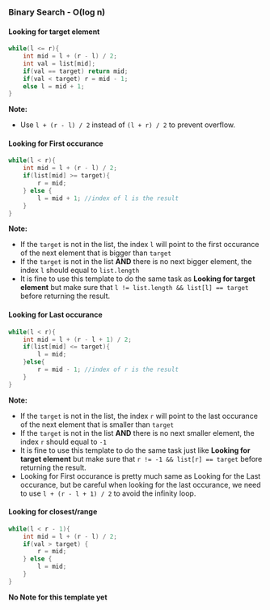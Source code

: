 ### Binary Search - O(log n)

#### Looking for target element

```java
while(l <= r){
	int mid = l + (r - l) / 2;
	int val = list[mid];
	if(val == target) return mid;
	if(val < target) r = mid - 1;
	else l = mid + 1;
}
```

__Note:__ 
 * Use ```l + (r - l) / 2``` instead of ```(l + r) / 2``` to prevent overflow.

#### Looking for First occurance

```java
while(l < r){
    int mid = l + (r - l) / 2;
    if(list[mid] >= target){
        r = mid;
    } else {
        l = mid + 1; //index of l is the result
    }
}
```

__Note:__ 
 * If the ```target``` is not in the list, the index ```l``` will point to the first occurance of the next element that is bigger than ```target```
 * If the ```target``` is not in the list **AND** there is no next bigger element, the index ```l``` should equal to ```list.length```
 * It is fine to use this template to do the same task as **Looking for target element** but make sure that ```l != list.length && list[l] == target``` before returning the result.


#### Looking for Last occurance

```java
while(l < r){
    int mid = l + (r - l + 1) / 2;
    if(list[mid] <= target){
        l = mid;
    }else{
        r = mid - 1; //index of r is the result
    }
}
```

__Note:__ 
 * If the ```target``` is not in the list, the index ```r``` will point to the last occurance of the next element that is smaller than ```target```
 * If the ```target``` is not in the list **AND** there is no next smaller element, the index ```r``` should equal to ```-1```
 * It is fine to use this template to do the same task just like **Looking for target element** but make sure that ```r != -1 && list[r] == target``` before returning the result.
 * Looking for First occurance is pretty much same as Looking for the Last occurance, but be careful when looking for the last occurance, we need to use ```l + (r - l + 1) / 2``` to avoid the infinity loop.

#### Looking for closest/range

```java
while(l < r - 1){
	int mid = l + (r - l) / 2;
	if(val > target) {
		r = mid;
	} else {
		l = mid;
	}
}

```
**No Note for this template yet**